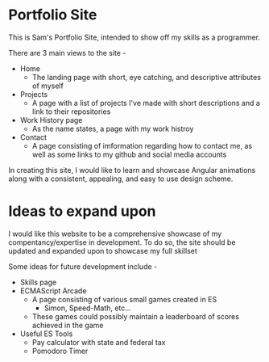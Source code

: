 # Portfolio Site

This is Sam's Portfolio Site, intended to show off my skills as a programmer.

There are 3 main views to the site -

* Home
  * The landing page with short, eye catching, and descriptive attributes of myself
* Projects
  * A page with a list of projects I've made with short descriptions and a link to their repositories
* Work History page
  * As the name states, a page with my work histroy
* Contact
  * A page consisting of imformation regarding how to contact me, as well as some links to my github and social media accounts


In creating this site, I would like to learn and showcase Angular animations along with a consistent, appealing, and easy to use design scheme.

# Ideas to expand upon

I would like this website to be a comprehensive showcase of my compentancy/expertise in development. To do so, the site should be updated and expanded upon to showcase my full skillset

Some ideas for future development include -

* Skills page
* ECMAScript Arcade
  * A page consisting of various small games created in ES
    * Simon, Speed-Math, etc...
  * These games could possibly maintain a leaderboard of scores achieved in the game
* Useful ES Tools
  * Pay calculator with state and federal tax
  * Pomodoro Timer

